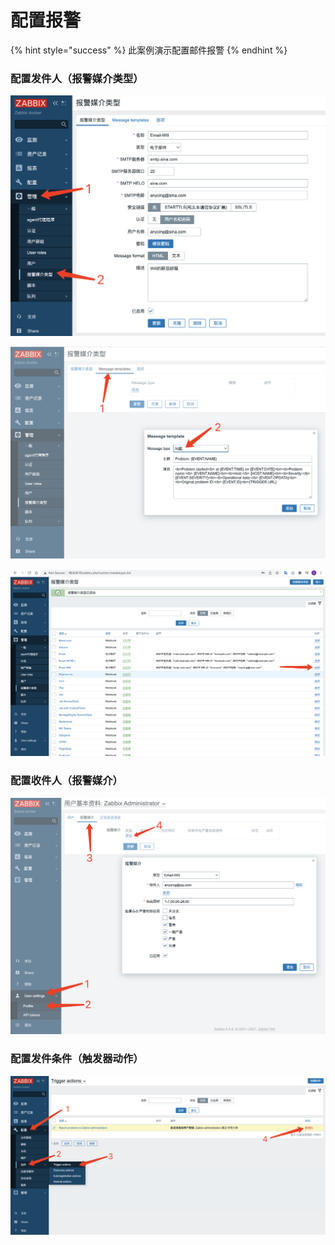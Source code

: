 # 配置报警

{% hint style="success" %}
此案例演示配置邮件报警
{% endhint %}



### 配置发件人（报警媒介类型）

![](<../../.gitbook/assets/image (91).png>)

![](<../../.gitbook/assets/image (46).png>)

![](<../../.gitbook/assets/image (122).png>)



### 配置收件人（报警媒介）

![](<../../.gitbook/assets/image (60).png>)



### 配置发件条件（触发器动作）

![](<../../.gitbook/assets/image (74).png>)
